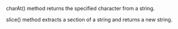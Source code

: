 charAt() method returns the specified character from a string.

slice() method extracts a section of a string and returns a new string.
